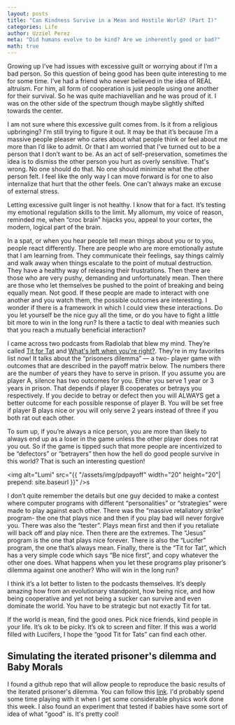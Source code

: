 ```yaml
---
layout: posts
title: "Can Kindness Survive in a Mean and Hostile World? (Part I)"
categories: Life
author: Uzziel Perez
meta: "Did humans evolve to be kind? Are we inherently good or bad?"
math: true
---
```


Growing up I’ve had issues with excessive guilt or worrying about if I’m a bad person. So this question of being good has been quite interesting to me for some time. I've had a friend who never believed in the idea of REAL altruism. For him, all form of cooperation is just people using one another for their survival. So he was quite machiavellian and he was proud of it. I was on the other side of the spectrum though maybe slightly shifted towards the center.

I am not sure where this excessive guilt comes from. Is it from a religious upbringing? I’m still trying to figure it out. It may be that it’s because I’m a massive people pleaser who cares about what people think or feel about me more than I’d like to admit. Or that I am worried that I’ve turned out to be a person that I don’t want to be. As an act of self-preservation, sometimes the idea is to dismiss the other person you hurt as overly sensitive. That's wrong. No one should do that. No one should minimize what the other person felt. I feel like the only way I can move forward is for one to also internalize that hurt that the other feels. One can't always make an excuse of external stress.

Letting excessive guilt linger is not healthy. I know that for a fact. It’s testing my emotional regulation skills to the limit. My allomum, my voice of reason, reminded me, when “croc brain” hijacks you, appeal to your cortex, the modern, logical part of the brain.

In a spat, or when you hear people tell mean things about you or to you, people react differently. There are people who are more emotionally astute that I am learning from. They communicate their feelings, say things calmly and walk away when things escalate to the point of mutual destruction. They have a healthy way of releasing their frustrations. Then there are those who are very pushy, demanding and unfortunately mean. Then there are those who let themselves be pushed to the point of breaking and being equally mean. Not good. If these people are made to interact with one another and you watch them, the possible outcomes are interesting. I wonder if there is a framework in which I could view these interactions. Do you let yourself be the nice guy all the time, or do you have to fight a little bit more to win in the long run? Is there a tactic to deal with meanies such that you reach a mutually beneficial interaction?

I came across two podcasts from Radiolab that blew my mind. They’re called [Tit for Tat](https://www.wnycstudios.org/podcasts/radiolab/segments/104010-one-good-deed-deserves-another) and [What's left when you're right?](https://www.wnycstudios.org/podcasts/radiolab/episodes/whats-left-when-youre-right). They’re in my favorites list now! It talks about the “prisoners dilemma” — a two- player game with outcomes that are described in the payoff matrix below. The numbers there are the number of years they have to serve in prison. If you assume you are player A, silence has two outcomes for you. Either you serve 1 year or 3 years in prison. That depends if player B cooperates or betrays you respectively. If you decide to betray or defect then you will ALWAYS get a better outcome for each possible response of player B. You will be set free if player B plays nice or you will only serve 2 years instead of three if you both rat out each other.

To sum up, if you’re always a nice person, you are more than likely to always end up as a loser in the game unless the other player does not rat you out. So if the game is tipped such that more people are incentivized to be “defectors” or “betrayers” then how the hell do good people survive in this world? That is such an interesting question!

<img alt="Lumi" src="{{ "/assets/img/pdpayoff" width="20" height="20"| prepend: site.baseurl }}" />s

I don’t quite remember the details but one guy decided to make a contest where computer programs with different “personalities” or “strategies” were made to play against each other. There was the “massive retaliatory strike” program- the one that plays nice and then if you play bad will never forgive you. There was also the “tester”. Plays mean first and then if you retaliate will back off and play nice. Then there are the extremes. The “Jesus” program is the one that plays nice forever. There is also the “Lucifer” program, the one that’s always mean. Finally, there is the “Tit for Tat”, which has a very simple code which says “Be nice first”, and copy whatever the other one does. What happens when you let these programs play prisoner’s dilemma against one another? Who will win in the long run?

I think it’s a lot better to listen to the podcasts themselves. It’s deeply amazing how from an evolutionary standpoint, how being nice, and how being cooperative and yet not being a sucker can survive and even dominate the world. You have to be strategic but not exactly Tit for tat.

If the world is mean, find the good ones. Pick nice friends, kind people in your life. It’s ok to be picky. It’s ok to screen and filter. If this was a world filled with Lucifers, I hope the “good Tit for Tats” can find each other.

## Simulating the iterated prisoner's dilemma and Baby Morals

I found a github repo that will allow people to reproduce the basic results of the iterated prisoner's dilemma. You can follow this [link](https://github.com/uzzielperez/Axelrod). I'd probably spend some time playing with it when I get some considerable physics work done this week. I also found an experiment that tested if babies have some sort of idea of what "good" is. It's pretty cool!
